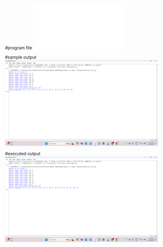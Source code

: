 #program file
![program file](prevention_516.py)

#sample output
![sample output](prevention_IO_516.png)

#executed output
![executed output](prevention_EO_516.png)

